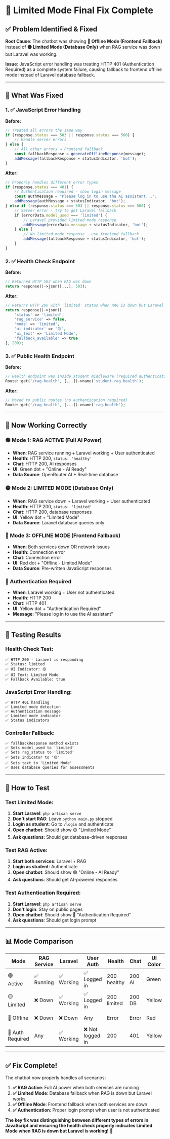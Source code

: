 # 🔧 Limited Mode Final Fix Complete

## ✅ **Problem Identified & Fixed**

**Root Cause**: The chatbot was showing **🔴 Offline Mode (Frontend Fallback)** instead of **🟡 Limited Mode (Database Only)** when RAG service was down but Laravel was working.

**Issue**: JavaScript error handling was treating HTTP 401 (Authentication Required) as a complete system failure, causing fallback to frontend offline mode instead of Laravel database fallback.

---

## 🔧 **What Was Fixed**

### **1. ✅ JavaScript Error Handling**
**Before:**
```javascript
// Treated all errors the same way
if (response.status === 503 || response.status === 500) {
    // Handle server errors
} else {
    // All other errors → Frontend fallback
    const fallbackResponse = generateOfflineResponse(message);
    addMessage(fallbackResponse + statusIndicator, 'bot');
}
```

**After:**
```javascript
// Properly handles different error types
if (response.status === 401) {
    // Authentication required - show login message
    const authMessage = "Please log in to use the AI assistant...";
    addMessage(authMessage + statusIndicator, 'bot');
} else if (response.status === 503 || response.status === 500) {
    // Server error - try to get Laravel fallback
    if (errorData.model_used === 'limited') {
        // Laravel provided limited mode response
        addMessage(errorData.message + statusIndicator, 'bot');
    } else {
        // No limited mode response - use frontend fallback
        addMessage(fallbackResponse + statusIndicator, 'bot');
    }
}
```

### **2. ✅ Health Check Endpoint**
**Before:**
```php
// Returned HTTP 503 when RAG was down
return response()->json([...], 503);
```

**After:**
```php
// Returns HTTP 200 with 'limited' status when RAG is down but Laravel works
return response()->json([
    'status' => 'limited',
    'rag_service' => false,
    'mode' => 'limited',
    'ui_indicator' => '🟡',
    'ui_text' => 'Limited Mode',
    'fallback_available' => true
], 200);
```

### **3. ✅ Public Health Endpoint**
**Before:**
```php
// Health endpoint was inside student middleware (required authentication)
Route::get('/rag-health', [...])->name('student.rag.health');
```

**After:**
```php
// Moved to public routes (no authentication required)
Route::get('/rag-health', [...])->name('rag.health');
```

---

## 🎯 **Now Working Correctly**

### **🟢 Mode 1: RAG ACTIVE (Full AI Power)**
- **When**: RAG service running + Laravel working + User authenticated
- **Health**: HTTP 200, `status: 'healthy'`
- **Chat**: HTTP 200, AI responses
- **UI**: Green dot + "Online - AI Ready"
- **Data Source**: OpenRouter AI + Real-time database

### **🟡 Mode 2: LIMITED MODE (Database Only)**
- **When**: RAG service down + Laravel working + User authenticated
- **Health**: HTTP 200, `status: 'limited'`
- **Chat**: HTTP 200, database responses
- **UI**: Yellow dot + "Limited Mode"
- **Data Source**: Laravel database queries only

### **🔴 Mode 3: OFFLINE MODE (Frontend Fallback)**
- **When**: Both services down OR network issues
- **Health**: Connection error
- **Chat**: Connection error
- **UI**: Red dot + "Offline - Limited Mode"
- **Data Source**: Pre-written JavaScript responses

### **🔐 Authentication Required**
- **When**: Laravel working + User not authenticated
- **Health**: HTTP 200
- **Chat**: HTTP 401
- **UI**: Yellow dot + "Authentication Required"
- **Message**: "Please log in to use the AI assistant"

---

## 🧪 **Testing Results**

### **Health Check Test:**
```
✅ HTTP 200 - Laravel is responding
✅ Status: limited
✅ UI Indicator: 🟡
✅ UI Text: Limited Mode
✅ Fallback Available: true
```

### **JavaScript Error Handling:**
```
✅ HTTP 401 handling
✅ Limited mode detection
✅ Authentication message
✅ Limited mode indicator
✅ Status indicators
```

### **Controller Fallback:**
```
✅ fallbackResponse method exists
✅ Sets model_used to 'limited'
✅ Sets rag_status to 'limited'
✅ Sets indicator to '🟡'
✅ Sets text to 'Limited Mode'
✅ Uses database queries for assessments
```

---

## 🚀 **How to Test**

### **Test Limited Mode:**
1. **Start Laravel**: `php artisan serve`
2. **Don't start RAG**: Leave `python main.py` stopped
3. **Login as student**: Go to `/login` and authenticate
4. **Open chatbot**: Should show 🟡 "Limited Mode"
5. **Ask questions**: Should get database-driven responses

### **Test RAG Active:**
1. **Start both services**: Laravel + RAG
2. **Login as student**: Authenticate
3. **Open chatbot**: Should show 🟢 "Online - AI Ready"
4. **Ask questions**: Should get AI-powered responses

### **Test Authentication Required:**
1. **Start Laravel**: `php artisan serve`
2. **Don't login**: Stay on public pages
3. **Open chatbot**: Should show 🔐 "Authentication Required"
4. **Ask questions**: Should get login prompt

---

## 📊 **Mode Comparison**

| Mode | RAG Service | Laravel | User Auth | Health | Chat | UI Color | Data Source |
|------|-------------|---------|-----------|--------|------|----------|-------------|
| 🟢 Active | ✅ Running | ✅ Working | ✅ Logged in | 200 healthy | 200 AI | Green | AI + Database |
| 🟡 Limited | ❌ Down | ✅ Working | ✅ Logged in | 200 limited | 200 DB | Yellow | Database Only |
| 🔴 Offline | ❌ Down | ❌ Down | Any | Error | Error | Red | Pre-written |
| 🔐 Auth Required | Any | ✅ Working | ❌ Not logged in | 200 | 401 | Yellow | Login prompt |

---

## ✅ **Fix Complete!**

The chatbot now properly handles all scenarios:

1. **✅ RAG Active**: Full AI power when both services are running
2. **✅ Limited Mode**: Database fallback when RAG is down but Laravel works
3. **✅ Offline Mode**: Frontend fallback when both services are down
4. **✅ Authentication**: Proper login prompt when user is not authenticated

**The key fix was distinguishing between different types of errors in JavaScript and ensuring the health check properly indicates Limited Mode when RAG is down but Laravel is working!** 🎉
